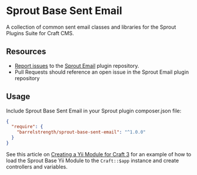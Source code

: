# Sprout Base Sent Email

A collection of common sent email classes and libraries for the Sprout Plugins Suite for Craft CMS.

## Resources

- [Report issues](https://github.com/barrelstrength/craft-sprout-email/issues) to the [Sprout Email](https://github.com/barrelstrength/craft-sprout-email) plugin repository.
- Pull Requests should reference an open issue in the Sprout Email plugin repository

## Usage

Include Sprout Base Sent Email in your Sprout plugin composer.json file:

``` json
{
  "require": {
    "barrelstrength/sprout-base-sent-email": "^1.0.0"
  }
}
```

See this article on [Creating a Yii Module for Craft 3](https://straightupcraft.com/articles/creating-a-yii-module-for-craft-3) for an example of how to load the Sprout Base Yii Module to the `Craft::$app` instance and create controllers and variables.
